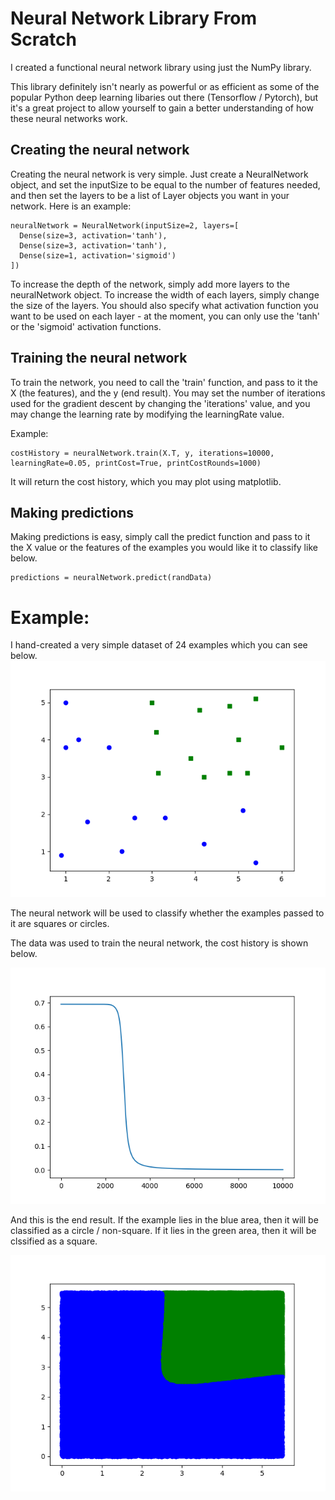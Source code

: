 # Neural Network Library From Scratch

I created a functional neural network library using just the NumPy library.

This library definitely isn't nearly as powerful or as efficient as some of the popular Python deep learning libaries out there (Tensorflow / Pytorch), but it's a great project to allow yourself to gain a better understanding of how these neural networks work.

## Creating the neural network

Creating the neural network is very simple. Just create a NeuralNetwork object, and set the inputSize to be equal to the number of features needed, and then set the layers to be a list of Layer objects you want in your network. Here is an example:

```
neuralNetwork = NeuralNetwork(inputSize=2, layers=[
  Dense(size=3, activation='tanh'),
  Dense(size=3, activation='tanh'),
  Dense(size=1, activation='sigmoid')
])
```

To increase the depth of the network, simply add more layers to the neuralNetwork object. To increase the width of each layers, simply change the size of the layers. You should also specify what activation function you want to be used on each layer - at the moment, you can only use the 'tanh' or the 'sigmoid' activation functions. 

## Training the neural network

To train the network, you need to call the 'train' function, and pass to it the X (the features), and the y (end result). You may set the number of iterations used for the gradient descent by changing the 'iterations' value, and you may change the learning rate by modifying the learningRate value.

Example:

```
costHistory = neuralNetwork.train(X.T, y, iterations=10000, learningRate=0.05, printCost=True, printCostRounds=1000)
```

It will return the cost history, which you may plot using matplotlib.

## Making predictions

Making predictions is easy, simply call the predict function and pass to it the X value or the features of the examples you would like it to classify like below.

```
predictions = neuralNetwork.predict(randData)
```

# Example:

I hand-created a very simple dataset of 24 examples which you can see below.
![Data](https://github.com/jonathonjb/NeuralNetworkLibraryFromScratch/blob/main/simpleData.png)

The neural network will be used to classify whether the examples passed to it are squares or circles.

The data was used to train the neural network, the cost history is shown below.

![Cost history](https://github.com/jonathonjb/NeuralNetworkLibraryFromScratch/blob/main/costHistory.png)

And this is the end result. If the example lies in the blue area, then it will be classified as a circle / non-square. If it lies in the green area, then it will be clssified as a square.

![End result](https://github.com/jonathonjb/NeuralNetworkLibraryFromScratch/blob/main/endResult.png)
